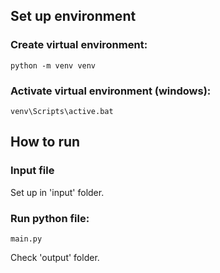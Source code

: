 ## Set up environment
### Create virtual environment:
    python -m venv venv
### Activate virtual environment (windows):
    venv\Scripts\active.bat
    
## How to run
### Input file
   Set up in 'input' folder.
### Run python file:
    main.py
   Check 'output' folder.



     
    
